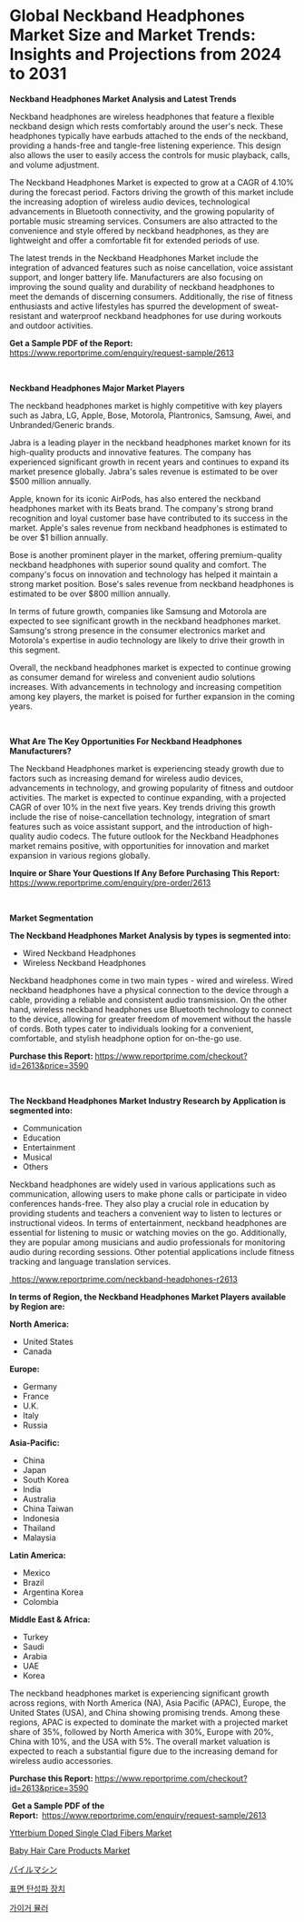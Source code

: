 <p><h1>Global Neckband Headphones Market Size and Market Trends: Insights and Projections from 2024 to 2031</h1></p><p><strong>Neckband Headphones Market Analysis and Latest Trends</strong></p>
<p><p>Neckband headphones are wireless headphones that feature a flexible neckband design which rests comfortably around the user's neck. These headphones typically have earbuds attached to the ends of the neckband, providing a hands-free and tangle-free listening experience. This design also allows the user to easily access the controls for music playback, calls, and volume adjustment.</p><p>The Neckband Headphones Market is expected to grow at a CAGR of 4.10% during the forecast period. Factors driving the growth of this market include the increasing adoption of wireless audio devices, technological advancements in Bluetooth connectivity, and the growing popularity of portable music streaming services. Consumers are also attracted to the convenience and style offered by neckband headphones, as they are lightweight and offer a comfortable fit for extended periods of use.</p><p>The latest trends in the Neckband Headphones Market include the integration of advanced features such as noise cancellation, voice assistant support, and longer battery life. Manufacturers are also focusing on improving the sound quality and durability of neckband headphones to meet the demands of discerning consumers. Additionally, the rise of fitness enthusiasts and active lifestyles has spurred the development of sweat-resistant and waterproof neckband headphones for use during workouts and outdoor activities.</p></p>
<p><strong>Get a Sample PDF of the Report:&nbsp;</strong> <a href="https://www.reportprime.com/enquiry/request-sample/2613">https://www.reportprime.com/enquiry/request-sample/2613</a></p>
<p>&nbsp;</p>
<p><strong>Neckband Headphones Major Market Players</strong></p>
<p><p>The neckband headphones market is highly competitive with key players such as Jabra, LG, Apple, Bose, Motorola, Plantronics, Samsung, Awei, and Unbranded/Generic brands. </p><p>Jabra is a leading player in the neckband headphones market known for its high-quality products and innovative features. The company has experienced significant growth in recent years and continues to expand its market presence globally. Jabra's sales revenue is estimated to be over $500 million annually.</p><p>Apple, known for its iconic AirPods, has also entered the neckband headphones market with its Beats brand. The company's strong brand recognition and loyal customer base have contributed to its success in the market. Apple's sales revenue from neckband headphones is estimated to be over $1 billion annually.</p><p>Bose is another prominent player in the market, offering premium-quality neckband headphones with superior sound quality and comfort. The company's focus on innovation and technology has helped it maintain a strong market position. Bose's sales revenue from neckband headphones is estimated to be over $800 million annually.</p><p>In terms of future growth, companies like Samsung and Motorola are expected to see significant growth in the neckband headphones market. Samsung's strong presence in the consumer electronics market and Motorola's expertise in audio technology are likely to drive their growth in this segment.</p><p>Overall, the neckband headphones market is expected to continue growing as consumer demand for wireless and convenient audio solutions increases. With advancements in technology and increasing competition among key players, the market is poised for further expansion in the coming years.</p></p>
<p>&nbsp;</p>
<p><strong>What Are The Key Opportunities For Neckband Headphones Manufacturers?</strong></p>
<p><p>The Neckband Headphones market is experiencing steady growth due to factors such as increasing demand for wireless audio devices, advancements in technology, and growing popularity of fitness and outdoor activities. The market is expected to continue expanding, with a projected CAGR of over 10% in the next five years. Key trends driving this growth include the rise of noise-cancellation technology, integration of smart features such as voice assistant support, and the introduction of high-quality audio codecs. The future outlook for the Neckband Headphones market remains positive, with opportunities for innovation and market expansion in various regions globally.</p></p>
<p><strong>Inquire or Share Your Questions If Any Before Purchasing This Report:</strong> <a href="https://www.reportprime.com/enquiry/pre-order/2613">https://www.reportprime.com/enquiry/pre-order/2613</a></p>
<p>&nbsp;</p>
<p><strong>Market Segmentation</strong></p>
<p><strong>The Neckband Headphones Market Analysis by types is segmented into:</strong></p>
<p><ul><li>Wired Neckband Headphones</li><li>Wireless Neckband Headphones</li></ul></p>
<p><p>Neckband headphones come in two main types - wired and wireless. Wired neckband headphones have a physical connection to the device through a cable, providing a reliable and consistent audio transmission. On the other hand, wireless neckband headphones use Bluetooth technology to connect to the device, allowing for greater freedom of movement without the hassle of cords. Both types cater to individuals looking for a convenient, comfortable, and stylish headphone option for on-the-go use.</p></p>
<p><strong>Purchase this Report:&nbsp;</strong><a href="https://www.reportprime.com/checkout?id=2613&price=3590">https://www.reportprime.com/checkout?id=2613&price=3590</a></p>
<p>&nbsp;</p>
<p><strong>The Neckband Headphones Market Industry Research by Application is segmented into:</strong></p>
<p><ul><li>Communication</li><li>Education</li><li>Entertainment</li><li>Musical</li><li>Others</li></ul></p>
<p><p>Neckband headphones are widely used in various applications such as communication, allowing users to make phone calls or participate in video conferences hands-free. They also play a crucial role in education by providing students and teachers a convenient way to listen to lectures or instructional videos. In terms of entertainment, neckband headphones are essential for listening to music or watching movies on the go. Additionally, they are popular among musicians and audio professionals for monitoring audio during recording sessions. Other potential applications include fitness tracking and language translation services.</p></p>
<p><a href="https://www.reportprime.com/neckband-headphones-r2613">&nbsp;https://www.reportprime.com/neckband-headphones-r2613</a></p>
<p><strong>In terms of Region, the Neckband Headphones Market Players available by Region are:</strong></p>
<p>
    <p> <strong> North America: </strong>
        <ul>
            <li>United States</li>
            <li>Canada</li>
        </ul>
        </p> 
    <p> <strong> Europe: </strong>
        <ul>
            <li>Germany</li>
            <li>France</li>
            <li>U.K.</li>
            <li>Italy</li>
            <li>Russia</li>
        </ul>
        </p> 
    <p> <strong> Asia-Pacific: </strong>
        <ul>
            <li>China</li>
            <li>Japan</li>
            <li>South Korea</li>
            <li>India</li>
            <li>Australia</li>
            <li>China Taiwan</li>
            <li>Indonesia</li>
            <li>Thailand</li>
            <li>Malaysia</li>
        </ul>
        </p> 
    <p> <strong> Latin America: </strong>
        <ul>
            <li>Mexico</li>
            <li>Brazil</li>
            <li>Argentina Korea</li>
            <li>Colombia</li>
        </ul>
        </p> 
    <p> <strong> Middle East & Africa: </strong>
        <ul>
            <li>Turkey</li>
            <li>Saudi</li>
            <li>Arabia</li>
            <li>UAE</li>
            <li>Korea</li>
        </ul>
    </p>
    </p>
<p><p>The neckband headphones market is experiencing significant growth across regions, with North America (NA), Asia Pacific (APAC), Europe, the United States (USA), and China showing promising trends. Among these regions, APAC is expected to dominate the market with a projected market share of 35%, followed by North America with 30%, Europe with 20%, China with 10%, and the USA with 5%. The overall market valuation is expected to reach a substantial figure due to the increasing demand for wireless audio accessories.</p></p>
<p><strong>Purchase this Report: </strong><a href="https://www.reportprime.com/checkout?id=2613&price=3590">https://www.reportprime.com/checkout?id=2613&price=3590</a></p>
<p>&nbsp;<strong>Get a Sample PDF of the Report:&nbsp;&nbsp;</strong><a href="https://www.reportprime.com/enquiry/request-sample/2613">https://www.reportprime.com/enquiry/request-sample/2613</a></p>
<p><strong></strong></p>
<p><p><a href="https://medium.com/@williambatz1907/ytterbium-doped-single-clad-fibers-market-share-and-new-trends-analysis-by-its-type-application-0f428813017e">Ytterbium Doped Single Clad Fibers Market</a></p><p><a href="https://www.linkedin.com/pulse/baby-hair-care-products-market-global-regional-analysis-2024-vmyge">Baby Hair Care Products Market</a></p><p><a href="https://github.com/Alenaieme/Market-Research-Report-List-2/blob/main/574696624908.md">パイルマシン</a></p><p><a href="https://github.com/tasfiyaj85/Market-Research-Report-List-1/blob/main/461945831138.md">표면 탄성파 장치</a></p><p><a href="https://github.com/AlbertotDouglas44367/Market-Research-Report-List-2/blob/main/375714531144.md">가이거 뮬러</a></p></p>